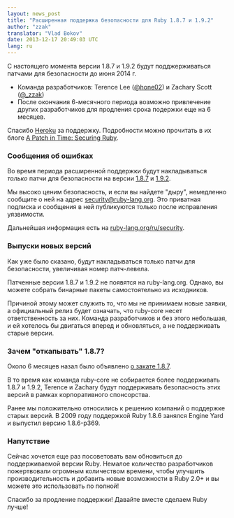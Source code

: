 ```yaml
---
layout: news_post
title: "Расширенная поддержка безопасности для Ruby 1.8.7 и 1.9.2"
author: "zzak"
translator: "Vlad Bokov"
date: 2013-12-17 20:49:03 UTC
lang: ru
---
```


С настоящего момента версии 1.8.7 и 1.9.2 будут подджерживаться патчами для
безопасности до июня 2014 г.

* Команда разработчиков: Terence Lee ([@hone02](https://twitter.com/hone02))
  и Zachary Scott ([@_zzak](https://twitter.com/_zzak))
* После окончания 6-месячного периода возможно привлечение других разработчиков
  для продления срока подержки еще на 6 месяцев.

Спасибо [Heroku][heroku] за поддержку. Подробности можно прочитать в их
блоге [A Patch in Time: Securing Ruby][securing-ruby].

### Сообщения об ошибках

Во время периода расширенной поддержки будут накладываться _только_ патчи для
безопасности на версии [1.8.7][source-187] и [1.9.2][source-192].

Мы высоко ценим безопасность, и если вы найдете "дыру", немедленно сообщите о ней
на адрес security@ruby-lang.org. Это приватная подписка и сообщения в ней публикуются
только после исправления уязвимости.

Дальнейшая информация есть на [ruby-lang.org/ru/security][security-ru].

### Выпуски новых версий

Как уже было сказано, будут накладываться только патчи для безопасности,
увеличивая номер патч-левела.

Патченные версии 1.8.7 и 1.9.2 не появятся на ruby-lang.org.
Однако, вы можете собрать бинарные пакеты самостоятельно из исходников.

Причиной этому может служить то, что мы не принимаем новые заявки, а официальный
релиз будет означать, что ruby-core несет ответственность за них. Команда
разработчиков и без этого небольшая, и ей хотелось бы двигаться вперед и
обновляться, а не поддерживать старые версии.

### Зачем "откапывать" 1.8.7?

Около 6 месяцев назал было объявлено [о закате 1.8.7][sunset-187-ru].

В то время как команда ruby-core не собирается более поддерживать 1.8.7 и 1.9.2,
Terence и Zachary будут поддерживать безопасность этих версий в рамках корпоративного
спонсорства.

Ранее мы положительно относились к решению компаний о поддержке старых версий. В 2009 году
поддержкой Ruby 1.8.6 занялся Engine Yard и выпустил версию 1.8.6-p369.

### Напутствие

Сейчас хочется еще раз посоветовать вам обновиться до поддерживаемой версии Ruby.
Немалое количество разработчиков пожертвовали огромным количеством времени, чтобы
улучшить производительность и добавить новые возможности в Ruby 2.0+ и вы можете
это использовать по полной!

Спасибо за продление поддержки! Давайте вместе сделаем Ruby лучше!


[heroku]:        http://heroku.com/
[securing-ruby]: https://blog.heroku.com/archives/2013/12/5/a_patch_in_time_securing_ruby/
[source-187]:    http://bugs.ruby-lang.org/projects/ruby-187/repository
[source-192]:    http://bugs.ruby-lang.org/projects/ruby-192/repository
[security-ru]:   https://www.ruby-lang.org/ru/security/
[sunset-187-ru]: https://www.ruby-lang.org/ru/news/2013/06/30/we-retire-1-8-7/

